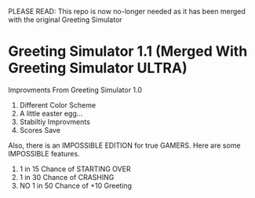 PLEASE READ: This repo is now no-longer needed as it has been merged with the original Greeting Simulator

# Greeting Simulator 1.1 (Merged With Greeting Simulator ULTRA)
Improvments From Greeting Simulator 1.0
1. Different Color Scheme
2. A little easter egg...
3. Stabiltiy Improvments
4. Scores Save

Also, there is an IMPOSSIBLE EDITION for true GAMERS. Here are some IMPOSSIBLE features.
1. 1 in 15 Chance of STARTING OVER
2. 1 in 30 Chance of CRASHING
3. NO 1 in 50 Chance of +10 Greeting
